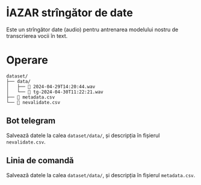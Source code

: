 # İAZAR strîngător de date

Este un strîngător date (audio) pentru antrenarea modelului nostru de transcrierea vocii în text.

# Operare


```
dataset/
├── data/
│   ├──  2024-04-29T14:20:44.wav
│   └──  tg-2024-04-30T11:22:21.wav
├──  metadata.csv
└──  nevalidate.csv

```

## Bot telegram

Salvează datele la calea `dataset/data/`, și descripția în fișierul `nevalidate.csv`.

## Linia de comandă

Salvează datele la calea `dataset/data/`, și descripția în fișierul `metadata.csv`.
